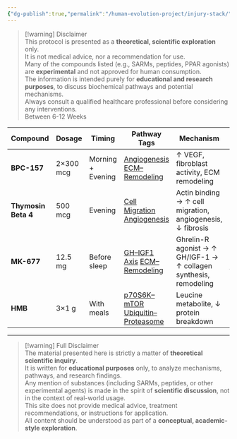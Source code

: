 ```yaml
---
{"dg-publish":true,"permalink":"/human-evolution-project/injury-stack/","dgHomeLink":"true","noteIcon":""}
---
```


>[!warning] Disclaimer  
> This protocol is presented as a **theoretical, scientific exploration** only.  
> It is not medical advice, nor a recommendation for use.  
> Many of the compounds listed (e.g., SARMs, peptides, PPAR agonists) are **experimental** and not approved for human consumption.  
> The information is intended purely for **educational and research purposes**, to discuss biochemical pathways and potential mechanisms.  
> Always consult a qualified healthcare professional before considering any interventions.  
Between 6-12 Weeks

| Compound            | Dosage    | Timing            | Pathway Tags                                                                                                                                                                                                                                                                            | Mechanism                                                         | Outcome                                |
| ------------------- | --------- | ----------------- | --------------------------------------------------------------------------------------------------------------------------------------------------------------------------------------------------------------------------------------------------------------------------------------- | ----------------------------------------------------------------- | -------------------------------------- |
| **BPC-157**         | 2×300 mcg | Morning + Evening | [Angiogenesis](https://chatgpt.com/g/g-p-68cbecbc86348191a9661f6e4e9cf0f7-human-evolution-project/c/Pathway%20Glossary#angiogenesis) [ECM–Remodeling](https://chatgpt.com/g/g-p-68cbecbc86348191a9661f6e4e9cf0f7-human-evolution-project/c/Pathway%20Glossary#ecm-remodeling)           | ↑ VEGF, fibroblast activity, ECM remodeling                       | Tendon/ligament repair ↑, Healing ↑    |
| **Thymosin Beta 4** | 500 mcg   | Evening           | [Cell Migration](https://chatgpt.com/g/g-p-68cbecbc86348191a9661f6e4e9cf0f7-human-evolution-project/c/Pathway%20Glossary#cell-migration) [Angiogenesis](https://chatgpt.com/g/g-p-68cbecbc86348191a9661f6e4e9cf0f7-human-evolution-project/c/Pathway%20Glossary#angiogenesis)           | Actin binding → ↑ cell migration, angiogenesis, ↓ fibrosis        | Healing speed ↑, Fibrosis ↓            |
| **MK-677**          | 12.5 mg   | Before sleep      | [GH–IGF1 Axis](https://chatgpt.com/g/g-p-68cbecbc86348191a9661f6e4e9cf0f7-human-evolution-project/c/Pathway%20Glossary#gh-igf1-axis) [ECM–Remodeling](https://chatgpt.com/g/g-p-68cbecbc86348191a9661f6e4e9cf0f7-human-evolution-project/c/Pathway%20Glossary#ecm-remodeling)           | Ghrelin-R agonist → ↑ GH/IGF-1 → ↑ collagen synthesis, remodeling | Recovery ↑, Connective tissue repair ↑ |
| **HMB**             | 3×1 g     | With meals        | [p70S6K–mTOR](https://chatgpt.com/g/g-p-68cbecbc86348191a9661f6e4e9cf0f7-human-evolution-project/c/Pathway%20Glossary#p70s6k-mtor) [Ubiquitin–Proteasome](https://chatgpt.com/g/g-p-68cbecbc86348191a9661f6e4e9cf0f7-human-evolution-project/c/Pathway%20Glossary#ubiquitin-proteasome) | Leucine metabolite, ↓ protein breakdown                           | Muscle preservation ↑, Breakdown ↓     |

---
> [!warning] Full Disclaimer  
> The material presented here is strictly a matter of **theoretical scientific inquiry**.  
> It is written for **educational purposes** only, to analyze mechanisms, pathways, and research findings.  
> Any mention of substances (including SARMs, peptides, or other experimental agents) is made in the spirit of **scientific discussion**, not in the context of real-world usage.  
> This site does not provide medical advice, treatment recommendations, or instructions for application.  
> All content should be understood as part of a **conceptual, academic-style exploration**.  